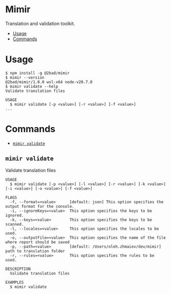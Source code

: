 # Mimir

Translation and validation toolkit.

- [Usage](#usage)
- [Commands](#commands)

# Usage

```sh-session
$ npm install -g @2bad/mimir
$ mimir --version
@2bad/mimir/1.0.0 wsl-x64 node-v20.7.0
$ mimir validate --help
Validate translation files

USAGE
  $ mimir validate [-p <value>] [-r <value>] [-f <value>]
...
```

# Commands

- [`mimir validate`](#mimir-validate)

## `mimir validate`

Validate translation files

```
USAGE
  $ mimir validate [-p <value>] [-l <value>] [-r <value>] [-k <value>] [-i <value>] [-o <value>] [-f <value>]

FLAGS
  -f, --format=<value>      [default: json] This option specifies the output format for the console.
  -i, --ignoreKeys=<value>  This option specifies the keys to be ignored.
  -k, --keys=<value>        This option specifies the keys to be scanned.
  -l, --locales=<value>     This option specifies the locales to be used.
  -o, --outputFile=<value>  This option specifies the name of the file where report should be saved
  -p, --path=<value>        [default: /Users/oleh.zhmaiev/dev/mimir] path to translation folder
  -r, --rules=<value>       This option specifies the rules to be used.

DESCRIPTION
  Validate translation files

EXAMPLES
  $ mimir validate
```
